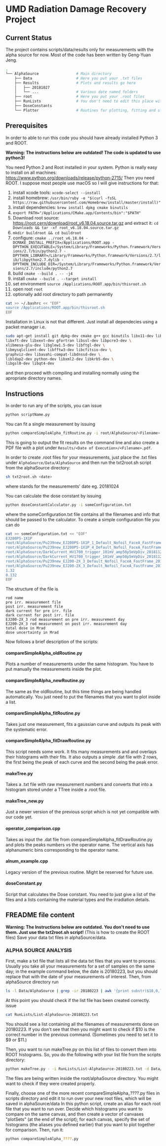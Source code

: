 # UMD Radiation Damage Recovery Project

## Current Status
The project contains scripts/data/results only for measurements with the alpha source for now.
Most of the code has been written by Geng-Yuan Jeng.

```bash
.
└── AlphaSource                 # Main directory
    ├── Data                    # Here you put your .txt files
    ├── Results                 # Plots and results go here
    │   ├── 20181027
    │   └── ...                 # Various date named folders
    ├── root                    # Here you put your .root files
    ├── RunLists                # You don't need to edit this place with the newer versions
    ├── DoseConstants
    └── Plotter                 # Routines for plotting, fitting and style configuration
```
## Prerequisites
In order to able to run this code you should have already installed Python 3 and ROOT.

**Warning: The instructions below are outdated! The code is updated to use python3!**

You need Python 2 and Root installed in your system. Python is really easy to install on all machines: https://www.python.org/downloads/release/python-2715/
Then you need ROOT. I suppose most people use macOS so I will give instructions for that:
1) install xcode tools: ```xcode-select --install```
2) install homebrew: ```/usr/bin/ruby -e "$(curl -fsSL https://raw.githubusercontent.com/Homebrew/install/master/install)"```
3) install dependencies: ```brew install dpkg cmake binutils```
4) ```export PATH="/Applications/CMake.app/Contents/bin":"$PATH"```
5) Download root source: https://root.cern/download/root_v6.18.04.source.tar.gz and extract it: ```cd Downloads && tar -xf root_v6.18.04.source.tar.gz```
6) ```mkdir buildroot && cd buildroot```
7) configure: ```cmake ../root_v6.18.04 -DCMAKE_INSTALL_PREFIX=/Applications/ROOT.app -DPYTHON_EXECUTABLE=/System/Library/Frameworks/Python.framework/Versions/2.7/bin/python2.7 -DPYTHON_LIBRARY=/Library/Frameworks/Python.framework/Versions/2.7/lib/libpython2.7.dylib -DPYTHON_INCLUDE_DIR=/System/Library/Frameworks/Python.framework/Versions/2.7/include/python2.7```
8) build ```cmake --build . -- -j4```
9) install ```cmake --build . --target install```
10) set environment ```source /Applications/ROOT.app/bin/thisroot.sh```
11) open root ```root```
12) optionally add root directory to path permanently
```bash
cat >> ~/.bashrc << "EOF"
source /Applications/ROOT.app/bin/thisroot.sh
EOF
```
Installation in Linux is not that different. Just install all dependecies using a packet manager i.e.
```bash
sudo apt-get install git dpkg-dev cmake g++ gcc binutils libx11-dev libxpm-dev \
libxft-dev libxext-dev gfortran libssl-dev libpcre3-dev \
xlibmesa-glu-dev libglew1.5-dev libftgl-dev \
libmysqlclient-dev libfftw3-dev libcfitsio-dev \
graphviz-dev libavahi-compat-libdnssd-dev \
libldap2-dev python-dev libxml2-dev libkrb5-dev \
libgsl0-dev libqt4-dev
```
and then proceed with compiling and installing normally using the apropriate directory names.

## Instructions
In order to run any of the scripts, you can issue
```bash
python scriptName.py
```

You can fit a single measurement by issuing
```bash
python compareSimpleAlpha_fitRoutine.py -i root/AlphaSource/<Filename>.root
```
This is going to output the fit results on the command line and also create a PDF file with a plot under ```Results/<Date of Execution>/<Filename>.pdf```.

In order to create .root files for your measurements, just place the .txt files under ```AlphaSource/Data/AlphaSource``` and then run the txt2root.sh script from the alphaSource directory:
```bash
sh txt2root.sh <date>
```
where <date> stands for the measurements' date eg. 20181024


You can calculate the dose constant by issuing
```bash
python doseConstantCalculator.py -i someConfiguration.txt
```
where the someConfiguration.txt file contains all the filenames and info that should be passed to the calculator.
To create a simple configuration file you can do
```bash
cat >> someConfiguration.txt << "EOF"
EJ200PS-1X1P
root/AlphaSource/Pu239new_EJ200PS-1X1P_1_Default_Nofoil_FaceA_FastFrame_20181129.root
root/AlphaSource/Pu239new_EJ200PS-1X1P_4_Default_Nofoil_FaceA_FastFrame_20181115.root
root/AlphaSource/DarkCurrent_HV1700_trigger_101mV_amp50p5mVpDiv_20181121.root
root/AlphaSource/DarkCurrent_HV1700_trigger_101mV_amp50p5mVpDiv_20181121.root
root/AlphaSource/Pu239new_EJ200-2X_3_Default_Nofoil_FaceA_FastFrame_20181129.root
root/AlphaSource/Pu239new_EJ200-2X_3_Default_Nofoil_FaceA_FastFrame_20181115.root
1.32
0.132
EOF
```
The structure of the file is
```
rod name
pre irr. measurement file
post irr. measurement file
dark current for pre irr. file
dark current for post irr. file
EJ200-2X_3 rod measurement on pre irr. measurement day
EJ200-2X_3 rod measurement on post irr. measurement day
total dose in Mrad
dose uncertainty in Mrad
```

Now follows a brief description of the scripts:
#### compareSimpleAlpha_oldRoutine.py
Plots a number of measurements under the same histogram. You have to put manually the measurements inside the plot.
#### compareSimpleAlpha_newRoutine.py
The same as the oldRoutine, but this time things are being handled automatically. You just need to put the filenames that you want to plot inside a list.
#### compareSimpleAlpha_fitRoutine.py
Takes just one measurement, fits a gaussian curve and outputs its peak with the systematic error.
#### compareSimpleAlpha_fitDrawRoutine.py
This script needs some work. It fits many measurements and and overlays their histograms with their fits. It also outputs a simple .dat file with 2 rows, the first being the peak of each curve and the second being the peak error.
#### makeTree.py
Takes a .txt file with raw measurement numbers and converts that into a histogram stored under a TTree inside a .root file.
#### makeTree_new.py
Just a newer version of the previous script which is not yet compatible with our code yet.
#### operator_comparison.cpp
Takes as input the .dat file from compareSimpleAlpha_fitDrawRoutine.py and plots the peaks numbers vs the operator name. The vertical axis has alphanumeric bins corresponding to the operator name.
#### alnum_example.cpp
Legacy version of the previous routine. Might be reserved for future use.
#### doseConstant.py
Script that calculates the Dose constant. You need to just give a list of the files and a lists containing the material types and the irradiation details.


## FREADME file content
**Warning: The Instructions below are outdated. You don't need to use them. Just use the txt2root.sh script!**
(This is how to create the ROOT files)
Save your data txt files in alphaSource/data.

### ALPHA SOURCE ANALYSIS

First, make a txt file that lists all the data txt files that you want to process. Usually you take all your measurements for a set of samples on the same day; in the example command below, the date is 20180223, but you should replace that with the date of your measurements of interest. Then, from alphaSource directory run
```bash
ls -l Data/AlphaSource | grep -ir 20180223 | awk '{print substr($10,0,length($10))}' > RunLists/List-AlphaSource-20180223.txt
```
At this point you should check if the list file has been created correctly. issue
```bash
cat RunLists/List-AlphaSource-20180223.txt
```
You should see a list containing all the filenames of measurements done on 20180223. If you don't see that then you might want to check if $10 is the correct number in the previous command. (Sometimes you need to set it to $9 or $11.)

Then, you want to run makeTree.py on this list of files to convert them into ROOT histograms. So, you do the following with your list file from the scripts directory:
```bash
python makeTree.py - -i RunLists/List-AlphaSource-20180223.txt -d Data/AlphaSource
```
The files are being written inside the root/alphaSource directory. You might want to check if they were created properly.

Finally, choose one of the more recent compareSimpleAlpha_????.py files in scripts directory and edit it to run over your new root files, which will be saved in alphaSource/data
In this python script, create an alias for each root file that you want to run over. Decide which histograms you want to compare on the same canvas, and then create a vector of canvases "plotSets" (at the end of the script); for each canvas, specify the set of histograms (the aliases you defined earlier) that you want to plot together for comparison.
Then, run it:

```bash
python compareSimpleAlpha_????.py
```
